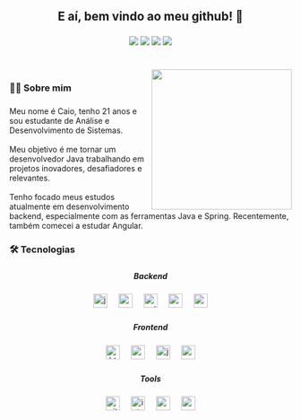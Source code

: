 
<h2 align="center">E aí, bem vindo ao meu github! 👋</h2>

###

<div align="center">
  <a href="https://www.linkedin.com/in/caio-ferraz-almeida/" target="_blank"><img src="https://img.shields.io/badge/Caio Ferraz-0077B5?style=flat-square&logo=linkedin&logoColor=white"  
   target="_blank"></a>
  <a href="mailto:caioferrazalmeida.27@gmail.com"><img src="https://img.shields.io/badge/caioferrazalmeida.27@gmail.com-D14836?style=flat-square&logo=gmail&logoColor=white" target="_blank"></a>
  <a href="https://www.instagram.com/caio_frz/" target="_blank"><img src="https://img.shields.io/badge/@caio__frz-E4405F?style=flat-square&logo=instagram&logoColor=white" target="_blank"></a>
  <a href="https://twitter.com/caio_frzz" target="_blank"><img src="https://img.shields.io/badge/@caio__frzz-1DA1F2?style=flat-square&logo=twitter&logoColor=white" target="_blank"></a>
</div>

###

<br clear="both">

<img align="right" height="250" src="https://enotas.com.br/blog/wp-content/uploads/2021/02/linguagem-de-programa%C3%A7%C3%A3o-768x768.jpg"  />

###

<h3 align="left">👩‍💻  Sobre mim</h3>

###

<p align="left">Meu nome é Caio, tenho 21 anos e sou estudante de Análise e Desenvolvimento de Sistemas.<br><br>  Meu objetivo é me tornar um desenvolvedor Java trabalhando em projetos inovadores, desafiadores e relevantes. <br><br>Tenho focado meus estudos atualmente em desenvolvimento backend, especialmente com as ferramentas Java e Spring.  Recentemente, também comecei a estudar Angular.</p>

###

<h3 align="left">🛠 Tecnologias</h3>

###

<h5 align="center">Backend</h5>

###

<div align="center">
  <img src="https://img.shields.io/badge/Java-f89820?logo=java&logoColor=black&style=for-the-badge" height="25" alt="java logo"  />
  <img width="12" />
  <img src="https://img.shields.io/badge/Spring-6DB33F?logo=spring&logoColor=black&style=for-the-badge" height="25" alt="spring logo"  />
  <img width="12" />
  <img src="https://img.shields.io/badge/Python-3776AB?logo=python&logoColor=white&style=for-the-badge" height="25" alt="python logo"  />
  <img width="12" />
  <img src="https://img.shields.io/badge/MySQL-4479A1?logo=mysql&logoColor=white&style=for-the-badge" height="25" alt="mysql logo"  />
  <img width="12" />
  <img src="https://img.shields.io/badge/PostgreSQL-4169E1?logo=postgresql&logoColor=white&style=for-the-badge" height="25" alt="postgresql logo"  />
</div>

###

<h5 align="center">Frontend</h5>

###

<div align="center">
  <img src="https://img.shields.io/badge/HTML5-E34F26?logo=html5&logoColor=white&style=for-the-badge" height="25" alt="html5 logo"  />
  <img width="12" />
  <img src="https://img.shields.io/badge/CSS3-1572B6?logo=css3&logoColor=white&style=for-the-badge" height="25" alt="css3 logo"  />
  <img width="12" />
  <img src="https://img.shields.io/badge/JavaScript-F7DF1E?logo=javascript&logoColor=black&style=for-the-badge" height="25" alt="javascript logo"  />
  <img width="12" />
  <img src="https://img.shields.io/badge/Angular-DD0031?logo=angular&logoColor=white&style=for-the-badge" height="25" alt="angularjs logo"  />
</div>

###

<h5 align="center">Tools</h5>

###

<div align="center">
  <img src="https://img.shields.io/badge/Git-F05032?logo=git&logoColor=white&style=for-the-badge" height="25" alt="git logo"  />
  <img width="12" />
  <img src="https://img.shields.io/badge/IntelliJ IDEA-000000?logo=intellijidea&logoColor=white&style=for-the-badge" height="25" alt="intellij logo"  />
  <img width="12" />
  <img src="https://img.shields.io/badge/Postman-FF6C37?logo=postman&logoColor=black&style=for-the-badge" height="25" alt="postman logo"  />
  <img width="12" />
  <img src="https://img.shields.io/badge/Apache Maven-C71A36?logo=apachemaven&logoColor=white&style=for-the-badge" height="25" alt="apachemaven logo"  />
</div>

###
